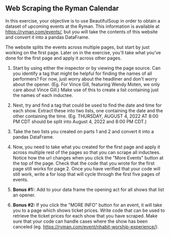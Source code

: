 ## Web Scraping the Ryman Calendar

In this exercise, your objective is to use BeautifulSoup in order to obtain a dataset of upcoming events at the Ryman. This information is available at https://ryman.com/events/, but you will take the contents of this website and convert it into a pandas DataFrame.

The website splits the events across multiple pages, but start by just working on the first page. Later on in the exercise, you'll take what you've done for the first page and apply it across other pages.

1. Start by using either the inspector or by viewing the page source. Can you identify a tag that might be helpful for finding the names of all performers? For now, just worry about the headliner and don't worry about the opener. (Eg. For Vince Gill, featuring Wendy Moten, we only care about Vince Gill.) Make use of this to create a list containing just the names of each inductee.

2. Next, try and find a tag that could be used to find the date and time for each show. Extract these into two lists, one containing the date and the other containing the time. (Eg. THURSDAY, AUGUST 4, 2022 AT 8:00 PM CDT should be split into August 4, 2022 and 8:00 PM CDT.) 

3. Take the two lists you created on parts 1 and 2 and convert it into a pandas DataFrame.

4. Now, you need to take what you created for the first page and apply it across multiple rest of the pages so that you can scrape all inductees. Notice how the url changes when you click the "More Events" button at the top of the page. Check that the code that you wrote for the first page still works for page 2. Once you have verified that your code will still work, write a for loop that will cycle through the first five pages of events.

5. **Bonus #1:**: Add to your data frame the opening act for all shows that list an opener.

5. **Bonus #2:** If you click the "MORE INFO" button for an event, it will take you to a page which shows ticket prices. Write code that can be used to retrieve the ticket prices for each show that you have scraped. Make sure that your code can handle cases where the show has been canceled (eg. https://ryman.com/event/nhabit-worship-experience/).